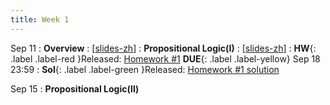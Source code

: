 ```yaml
---
title: Week 1
---
```


Sep 11
: **Overview**
  :  \[[slides-zh](https://basics.sjtu.edu.cn/~yangqizhe/pdf/dm2023w/slides/DMLec0-handout-zh.pdf)\]
: **Propositional Logic(I)**
  :  \[[slides-zh](https://basics.sjtu.edu.cn/~yangqizhe/pdf/dm2023w/slides/DMLec1-handout-zh.pdf)\]
:  **HW**{: .label .label-red }Released: [Homework #1](https://basics.sjtu.edu.cn/~yangqizhe/pdf/dm2023w/homework/DM-hw1.pdf)  **DUE**{: .label .label-yellow} Sep 18  23:59
: **Sol**{: .label .label-green }Released: [Homework #1 solution](https://basics.sjtu.edu.cn/~yangqizhe/pdf/dm2023w/homework/DM-hw1sol.pdf)

Sep 15
: **Propositional Logic(II)**



  

